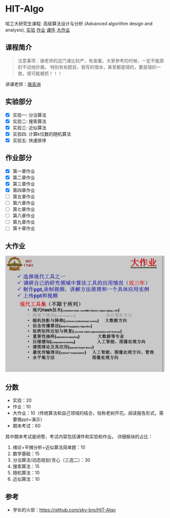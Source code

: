 # HIT-Algo

哈工大研究生课程: 高级算法设计与分析 (Advanced algorithm design and analysis), [实验](./lab) [作业](./homework) [课件](./slides) [大作业](./report)

## 课程简介
> 注意事项：骆老师的这门课比较严，有查重。大家参考的时候，一定不能原封不动地抄袭。
> 特别有些题目，我写的很水，甚至都是错的，要是错的一致，很可能被抓！！！

讲课老师：[骆吉洲](http://homepage.hit.edu.cn/luojz?lang=zh)


## 实验部分

* [x] 实验一: 分治算法
* [x] 实验二: 搜索算法
* [x] 实验三: 近似算法
* [x] 实验四: 计算k位数的随机算法
* [x] 实验五: 快速排序

## 作业部分

* [x] 第一章作业
* [x] 第二章作业
* [x] 第三章作业
* [x] 第四章作业
* [ ] 第五章作业
* [ ] 第六章作业
* [ ] 第七章作业
* [ ] 第八章作业
* [ ] 第九章作业
* [ ] 第十章作业

## 大作业
![img.png](report/大作业.png)

## 分数

* 实验：20
* 作业：10
* 大作业：10（传统算法和自己领域的结合，俗称老树开花。阅读报告形式，需要做ppt+演示）
* 期末考试：60

其中期末考试是闭卷，考试内容包括课件和实验和作业。
详细板块的占比：

1. 绪论+平摊分析+近似算法简单题：10
2. 数学基础：15
3. 分治算法/动态规划/贪心（三选二）：30
4. 搜索算法：15
5. 随机算法：10
6. 近似算法：10

## 参考

* 学长的火炬：https://github.com/sky-bro/HIT-Algo